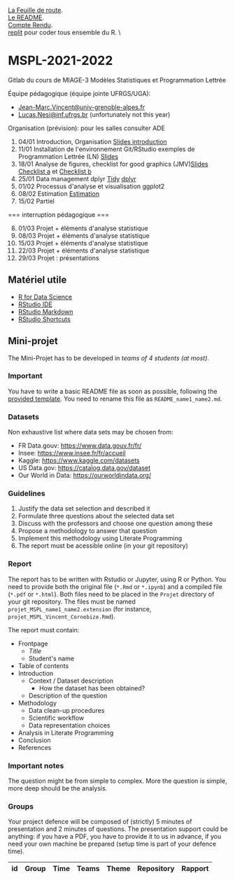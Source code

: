 [La Feuille de route](https://github.com/l3miage-gambiezj/ProjetStat/blob/master/ReadMe_Gambiez-Mahi-Gourdon-Frances.md). \
[Le README](https://github.com/l3miage-gambiezj/ProjetStat/).\
[Compte Rendu](https://docs.google.com/document/d/1uJ8qKiBnoCDlUOT2wjCiRSdeRVSXhIKF8rwiTWketL4/edit?usp=sharing). \
[replit](https://replit.com/join/hqvavkggxy-jeromegambiez) pour coder tous ensemble du R. \

# MSPL-2021-2022

Gitlab du cours de MIAGE-3 Modèles Statistiques et Programmation Lettrée

Équipe pédagogique (équipe jointe UFRGS/UGA):
- Jean-Marc.Vincent@univ-grenoble-alpes.fr
- Lucas.Nesi@inf.ufrgs.br (unfortunately not this year)

Organisation (prévision):
pour les salles consulter ADE

1. 04/01 Introduction, Organisation  [Slides introduction](./presentations/mspl2022-1-introduction.pdf)
2. 11/01 Installation de l'environnement Git/RStudio exemples de Programmation Lettrée (LN) [Slides](./presentations/mspl2022-2-literate-programming.pdf)
3. 18/01 Analyse de figures, checklist for good graphics (JMV)[Slides](./presentations/mspl2022-3-Visualisation.pdf) [Checklist a](./presentations/mspl2022-3a-Check-list-good-graphics.pdf) et [Checklist b](./presentations/mspl2022-3b-Check-list-good-graphics.pdf)
4. 25/01 Data management dplyr [Tidy](./presentations/mspl2022-4a-Tidy-Data.pdf) [dplyr](./presentations/mspl2022-4b-Data-Manipulation.pdf)
5. 01/02 Processus d'analyse et visualisation ggplot2 
6. 08/02 Estimation [Estimation](./presentations/mspl2022-6-introduction-statistics.pdf)
7. 15/02 Partiel 

=== interruption pédagogique ===

8. 01/03 Projet + éléments d'analyse statistique
9. 08/03 Projet + éléments d'analyse statistique
10. 15/03 Projet + éléments d'analyse statistique
11. 22/03 Projet + éléments d'analyse statistique
12. 29/03 Projet : présentations 


## Matériel utile
- [R for Data Science](https://r4ds.had.co.nz/)
- [RStudio IDE](https://raw.githubusercontent.com/rstudio/cheatsheets/main/rstudio-ide.pdf)
- [RStudio Markdown](https://www.rstudio.com/wp-content/uploads/2015/02/rmarkdown-cheatsheet.pdf)
- [RStudio Shortcuts](https://support.rstudio.com/hc/en-us/articles/200711853-Keyboard-Shortcuts-in-the-RStudio-IDE)

## Mini-projet
The Mini-Projet has to be developed in *teams of 4 students (at most)*.

### Important

You have to write a basic README file as soon as possible, following the [provided template](Projet/README_model.md).
You need to rename this file as `README_name1_name2.md`.

### Datasets

Non exhaustive list where data sets may be chosen from:

- FR Data.gouv: https://www.data.gouv.fr/fr/
- Insee: https://www.insee.fr/fr/accueil
- Kaggle: https://www.kaggle.com/datasets
- US Data.gov: https://catalog.data.gov/dataset
- Our World in Data: https://ourworldindata.org/

### Guidelines

1. Justify the data set selection and described it
2. Formulate three questions about the selected data set
3. Discuss with the professors and choose one question among these
4. Propose a methodology to answer that question
5. Implement this methodology using Literate Programming
6. The report must be acessible online (in your git repository)

### Report

The report has to be written with Rstudio or Jupyter, using R or Python. You need to provide both the original file
(`*.Rmd` or `*.ipynb`) and a compiled file (`*.pdf` or `*.html`). Both files need to be placed in the `Projet` directory of
your git repository. The files must be named `projet_MSPL_name1_name2.extension` (for instance,
`projet_MSPL_Vincent_Cornebize.Rmd`).

The report must contain:
- Frontpage
  - _Title_
  - Student's name
- Table of contents
- Introduction
  - Context / Dataset description
    - How the dataset has been obtained?
  - Description of the question
- Methodology
  - Data clean-up procedures
  - Scientific workflow
  - Data representation choices
- Analysis in Literate Programming
- Conclusion
- References

### Important notes

The question might be from simple to complex. More the question is
simple, more deep should be the analysis.

### Groups

Your project defence will be composed of (strictly) 5 minutes of presentation
and 2 minutes of questions. The presentation support could be anything: if you
have a PDF, you have to provide it to us in advance, if you need your own
machine be prepared (setup time is part of your defence time).

| id | Group | Time  | Teams                                       |Theme |   Repository | Rapport
|----|-------|-------|----------------------------------------------|---------------|-------------------------|-----
